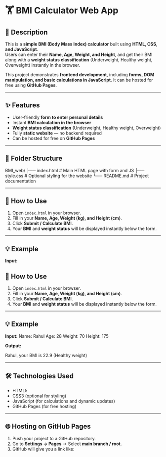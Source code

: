 # 🏋️ BMI Calculator Web App

## 📖 Description
This is a **simple BMI (Body Mass Index) calculator** built using **HTML, CSS, and JavaScript**.  
Users can enter their **Name, Age, Weight, and Height**, and get their BMI along with a **weight status classification** (Underweight, Healthy weight, Overweight) instantly in the browser.  

This project demonstrates **frontend development**, including **forms, DOM manipulation, and basic calculations in JavaScript**. It can be hosted for free using **GitHub Pages**.

---

## ✨ Features
- User-friendly **form to enter personal details**  
- Instant **BMI calculation in the browser**  
- **Weight status classification** (Underweight, Healthy weight, Overweight)  
- Fully **static website** — no backend required  
- Can be hosted for free on **GitHub Pages**  

---

## 📂 Folder Structure

BMI_web/
├── index.html # Main HTML page with form and JS
├── style.css # Optional styling for the website
└── README.md # Project documentation


---

## 🚀 How to Use
1. Open `index.html` in your browser.  
2. Fill in your **Name, Age, Weight (kg), and Height (cm)**.  
3. Click **Submit / Calculate BMI**.  
4. Your **BMI** and **weight status** will be displayed instantly below the form.

---

## 💡 Example
**Input:**

## 🚀 How to Use
1. Open `index.html` in your browser.  
2. Fill in your **Name, Age, Weight (kg), and Height (cm)**.  
3. Click **Submit / Calculate BMI**.  
4. Your **BMI** and **weight status** will be displayed instantly below the form.

---

## 💡 Example
**Input:**
Name: Rahul
Age: 28
Weight: 70
Height: 175


**Output:**

Rahul, your BMI is 22.9 (Healthy weight)


---

## 🛠 Technologies Used
- HTML5  
- CSS3 (optional for styling)  
- JavaScript (for calculations and dynamic updates)  
- GitHub Pages (for free hosting)

---

## 🌐 Hosting on GitHub Pages
1. Push your project to a GitHub repository.  
2. Go to **Settings → Pages** → Select **main branch / root**.  
3. GitHub will give you a link like:

